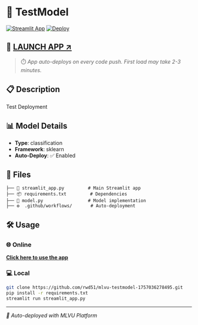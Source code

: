 # 🤖 TestModel

[![Streamlit App](https://static.streamlit.io/badges/streamlit_badge_black_white.svg)](https://share.streamlit.io/rwd51/mlvu-testmodel-1757036278495/main/streamlit_app.py)
[![Deploy](https://github.com/rwd51/mlvu-testmodel-1757036278495/actions/workflows/deploy-streamlit.yml/badge.svg)](https://github.com/rwd51/mlvu-testmodel-1757036278495/actions)

## 🚀 **[LAUNCH APP ↗️](https://share.streamlit.io/rwd51/mlvu-testmodel-1757036278495/main/streamlit_app.py)**

> ⏱️ *App auto-deploys on every code push. First load may take 2-3 minutes.*

## 📋 Description
Test Deployment

## 📊 Model Details

- **Type**: classification
- **Framework**: sklearn
- **Auto-Deploy**: ✅ Enabled

## 📁 Files

```
├── 🎯 streamlit_app.py         # Main Streamlit app
├── 📦 requirements.txt         # Dependencies
├── 🤖 model.py                 # Model implementation
├── ⚙️  .github/workflows/       # Auto-deployment
```

## 🛠️ Usage

### 🌐 Online
**[Click here to use the app](https://share.streamlit.io/rwd51/mlvu-testmodel-1757036278495/main/streamlit_app.py)**

### 💻 Local
```bash
git clone https://github.com/rwd51/mlvu-testmodel-1757036278495.git
pip install -r requirements.txt
streamlit run streamlit_app.py
```

---
*🤖 Auto-deployed with MLVU Platform*
